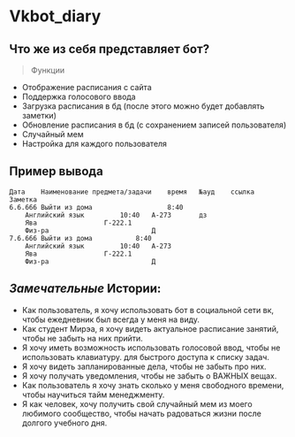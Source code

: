# Vkbot_diary

## Что же из себя представляет бот?

> Функции
- Отображение расписания с сайта
- Поддержка голосового ввода
- Загрузка расписания в бд (после этого можно будет добавлять заметки)
- Обновление расписания в бд (с сохранением записей пользователя)
- Случайный мем
- Настройка для каждого пользователя

## Пример вывода
```
Дата	Наименование предмета/задачи	время	№ауд	ссылка	Заметка
6.6.666	Выйти из дома	                8:40			
	Английский язык			10:40	А-273		дз
	Ява					Г-222.1	
	Физ-ра							Д
7.6.666	Выйти из дома			8:40			
	Английский язык			10:40	А-273
	Ява					Г-222.1	
	Физ-ра							Д
```
## *Замечательные* Истории:
- Как пользователь, я хочу использовать бот в социальной сети вк, чтобы ежедневник был всегда у меня на виду.
- Как студент Мирэа, я хочу видеть актуальное расписание занятий, чтобы не забыть на них прийти.
- Я хочу иметь возможность использовать голосовой ввод, чтобы не использовать клавиатуру. для быстрого доступа к списку задач.
- Я хочу видеть запланированные дела, чтобы не забыть про них.
- Я хочу получать уведомления, чтобы не забыть о ВАЖНЫХ вещах.
- Как пользователь я хочу знать сколько у меня свободного времени, чтобы научиться тайм менеджменту.
- Я как человек, хочу получить свой случайный мем из моего любимого сообщество, чтобы начать радоваться жизни после долгого учебного дня.
